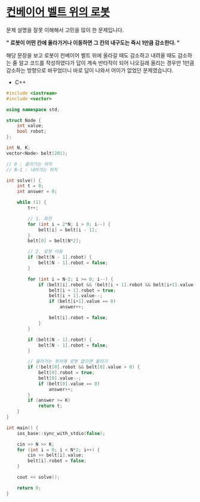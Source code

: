 # [컨베이어 벨트 위의 로봇](https://www.acmicpc.net/problem/20055)

문제 설명을 잘못 이해해서 고민을 많이 한 문제입니다.

**" 로봇이 어떤 칸에 올라가거나 이동하면 그 칸의 내구도는 즉시 1만큼 감소한다. "**

해당 문장을 보고 로봇이 컨베이어 벨트 위에 올라갈 때도 감소하고 내려올 때도 감소하는 줄 알고 코드를 작성하였다가
답이 계속 반타작이 되어 나오길래 올리는 경우만 1만큼 감소하는 방향으로 바꾸었더니 바로 답이 나와서 어이가 없었던 문제였습니다.

* C++

```c++
#include <iostream>
#include <vector>

using namespace std;

struct Node {
	int value;
	bool robot;
};

int N, K;
vector<Node> belt(201);

// 0 : 올라가는 위치
// N-1 : 내려가는 위치

int solve() {
	int t = 0;
	int answer = 0;

	while (1) {
		t++;

		// 1. 회전
		for (int i = 2*N; i > 0; i--) {
			belt[i] = belt[i - 1];
		}
		belt[0] = belt[N*2];

		// 2. 로봇 이동
		if (belt[N - 1].robot) {
			belt[N - 1].robot = false;
		}

		for (int i = N-2; i >= 0; i--) {
			if (belt[i].robot && !belt[i + 1].robot && belt[i+1].value > 0) {
				belt[i + 1].robot = true;
				belt[i + 1].value--;
				if (belt[i+1].value == 0)
					answer++;

				belt[i].robot = false;
			}
		}

		if (belt[N - 1].robot) {
			belt[N - 1].robot = false;
		}

		// 올라가는 위치에 로봇 없으면 올리기
		if (!belt[0].robot && belt[0].value > 0) {
			belt[0].robot = true;
			belt[0].value--;
			if (belt[0].value == 0)
				answer++;
		}
		if (answer >= K)
			return t;
	}
}

int main() {
	ios_base::sync_with_stdio(false);

	cin >> N >> K;
	for (int i = 0; i < N*2; i++) {
		cin >> belt[i].value;
		belt[i].robot = false;
	}

	cout << solve();

	return 0;
}
```
